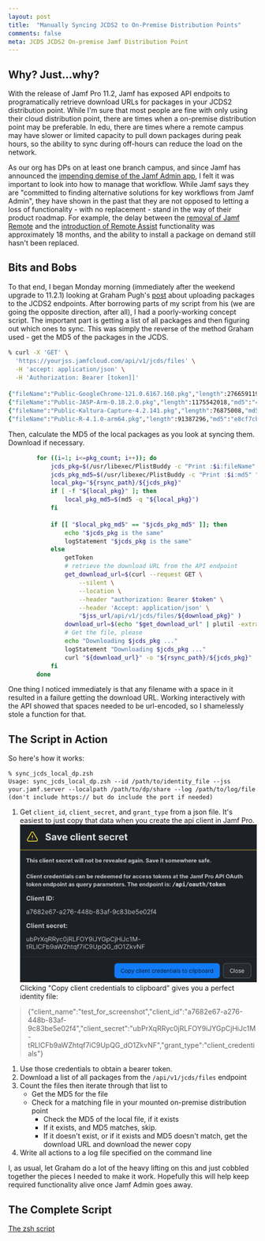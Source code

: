 ```yaml
---
layout: post
title:  "Manually Syncing JCDS2 to On-Premise Distribution Points"
comments: false
meta: JCDS JCDS2 On-premise Jamf Distribution Point
---
```

## Why? Just...why?

With the release of Jamf Pro 11.2, Jamf has exposed API endpoits to programatically retrieve download URLs for packages in your JCDS2 distribution point. While I'm sure that most people are fine with only using their cloud distribution point, there are times when a on-premise distribution point may be preferable. In edu, there are times where a remote campus may have slower or limited capacity to pull down packages during peak hours, so the ability to sync during off-hours can reduce the load on the network.

As our org has DPs on at least one branch campus, and since Jamf has announced the [impending demise of the Jamf Admin app](https://learn.jamf.com/bundle/jamf-pro-release-notes-current/page/Deprecations_and_Removals.html), I felt it was important to look into how to manage that workflow. While Jamf says they are "committed to finding alternative solutions for key workflows from Jamf Admin", they have shown in the past that they are not opposed to letting a loss of functionality - with no replacement - stand in the way of their product roadmap. For example, the delay between the [removal of Jamf Remote](https://learn.jamf.com/bundle/jamf-pro-release-notes-10.40.0/page/Deprecations_and_Removals.html) and the [introduction of Remote Assist](https://learn.jamf.com/bundle/jamf-pro-release-notes-11.1.0/page/New_Features_and_Enhancements.html) functionality was approximately 18 months, and the ability to install a package on demand still hasn't been replaced.

## Bits and Bobs
To that end, I began Monday morning (immediately after the weekend upgrade to 11.2.1) looking at Graham Pugh's [post](https://grahamrpugh.com/2023/08/21/introducing-jcds2.html) about uploading packages to the JCDS2 endpoints. After borrowing parts of my script from his (we are going the opposite direction, after all), I had a poorly-working concept script. The important part is getting a list of all packages and then figuring out which ones to sync. This was simply the reverse of the method Graham used - get the MD5 of the packages in the JCDS.
```zsh
% curl -X 'GET' \
  'https://yourjss.jamfcloud.com/api/v1/jcds/files' \
  -H 'accept: application/json' \
  -H 'Authorization: Bearer [token]]'

{"fileName":"Public-GoogleChrome-121.0.6167.160.pkg","length":276659119,"md5":"da325c5965a0bd3e9cea603bf4d5f05d","region":"us-east-1","sha3":""},
{"fileName":"Public-JASP-Arm-0.18.2.0.pkg","length":1175542018,"md5":"4ff5d6fb8cb771e5767590f4b18f21e6","region":"us-east-1","sha3":""},
{"fileName":"Public-Kaltura-Capture-4.2.141.pkg","length":76875008,"md5":"9a112279541638a2d10235a80cfb0618","region":"us-east-1","sha3":""},
{"fileName":"Public-R-4.1.0-arm64.pkg","length":91387296,"md5":"e8cf7cb40a735af9e54dac92346637c3","region":"us-east-1","sha3":""}]
```

Then, calculate the MD5 of the local packages as you look at syncing them. Download if necessary.
```zsh
        for ((i=1; i<=pkg_count; i++)); do
            jcds_pkg=$(/usr/libexec/PlistBuddy -c "Print :$i:fileName" "$output_file_list")
            jcds_pkg_md5=$(/usr/libexec/PlistBuddy -c "Print :$i:md5" "$output_file_list")
            local_pkg="${rsync_path}/${jcds_pkg}"
            if [ -f "${local_pkg}" ]; then
                local_pkg_md5=$(md5 -q "${local_pkg}")
            fi

            if [[ "$local_pkg_md5" == "$jcds_pkg_md5" ]]; then
                echo "$jcds_pkg is the same"
                logStatement "$jcds_pkg is the same"
            else
                getToken
                # retrieve the download URL from the API endpoint
                get_download_url=$(curl --request GET \
                    --silent \
                    --location \
                    --header "authorization: Bearer $token" \
                    --header 'Accept: application/json' \
                    "$jss_url/api/v1/jcds/files/${download_pkg}" )
                download_url=$(echo "$get_download_url" | plutil -extract uri raw -)
                # Get the file, please
                echo "Downloading $jcds_pkg ..."
                logStatement "Downloading $jcds_pkg ..."
                curl "${download_url}" -o "${rsync_path}/${jcds_pkg}"
            fi
        done
```

One thing I noticed immediately is that any filename with a space in it resulted in a failure getting the download URL. Working interactively with the API showed that spaces needed to be url-encoded, so I shamelessly stole a function for that.

## The Script in Action
So here's how it works:
```
% sync_jcds_local_dp.zsh 
Usage: sync_jcds_local_dp.zsh --id /path/to/identity_file --jss your.jamf.server --localpath /path/to/dp/share --log /path/to/log/file
(don't include https:// but do include the port if needed)
```
1. Get `client_id`, `client_secret`, and `grant_type` from a json file. It's easiest to just copy that data when you create the api client in Jamf Pro.
<br/><img src="/assets/images/api_client.png" class="responsive">
<br/>Clicking "Copy client credentials to clipboard" gives you a perfect identity file:
> {"client_name":"test_for_screenshot","client_id":"a7682e67-a276-448b-83af-9c83be5e02f4","client_secret":"ubPrXqRRyc0jRLFOY9iJYGpCjHiJc1M-tRLlCFb9aWZhtqf7iC9UpQG_dO1ZkvNF","grant_type":"client_credentials"}

1. Use those credentials to obtain a bearer token.
1. Download a list of all packages from the `/api/v1/jcds/files` endpoint
1. Count the files then iterate through that list to
   - Get the MD5 for the file
   - Check for a matching file in your mounted on-premise distribution point
     - Check the MD5 of the local file, if it exists
     - If it exists, and MD5 matches, skip.
     - If it doesn't exist, or if it exists and MD5 doesn't match, get the download URL and download the newer copy
1. Write all actions to a log file specified on the command line

I, as usual, let Graham do a lot of the heavy lifting on this and just cobbled together the pieces I needed to make it work. Hopefully this will help keep required functionality alive once Jamf Admin goes away.

## The Complete Script
[The zsh script](https://gist.github.com/lazymacadmin/d4be46c2a782f34e1443e7714bfd22b4)